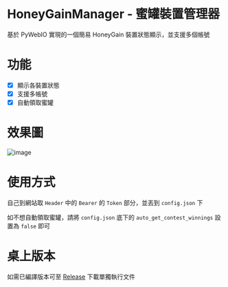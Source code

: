 # HoneyGainManager - 蜜罐裝置管理器
基於 PyWebIO 實現的一個簡易 HoneyGain 裝置狀態顯示，並支援多個帳號

# 功能
- [X] 顯示各裝置狀態
- [X] 支援多帳號
- [X] 自動領取蜜罐

# 效果圖
![image](https://user-images.githubusercontent.com/25722976/168449617-ec58c3df-04fa-4e9c-a7f0-a8a65bfcfa94.png)

# 使用方式
自己到網站取 `Header` 中的 `Bearer` 的 `Token` 部分，並丟到 `config.json` 下

如不想自動領取蜜罐，請將 `config.json` 底下的 `auto_get_contest_winnings` 設置為 `false` 即可

# 桌上版本
如需已編譯版本可至 [Release](https://github.com/ontisme/HoneyGainManager/releases/tag/v1.0.1) 下載單獨執行文件
